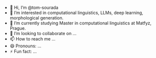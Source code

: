 - 👋 Hi, I’m @tom-sourada
- 👀 I’m interested in computational linguistics, LLMs, deep learning, morphological generation.
- 🌱 I’m currently studying Master in computational linguistics at Matfyz, Prague.
- 💞️ I’m looking to collaborate on ...
- 📫 How to reach me ...
- 😄 Pronouns: ...
- ⚡ Fun fact: ...

<!---
tom-sourada/tom-sourada is a ✨ special ✨ repository because its `README.md` (this file) appears on your GitHub profile.
You can click the Preview link to take a look at your changes.
--->
